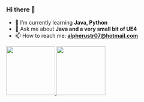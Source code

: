 ### Hi there 👋


<!--**omeralperguzel/omeralperguzel** is a ✨ _special_ ✨ repository because its `README.md` (this file) appears on your GitHub profile.

Here are some ideas to get you started:

- 🔭 I’m currently working on ...
- 👯 I’m looking to collaborate on ...
- 🤔 I’m looking for help with ...
- ⚡ Fun fact: ...
-->


- 🌱 I’m currently learning **Java, Python**
- 💬 Ask me about **Java and a very small bit of UE4**
- 📫 How to reach me: **alpherustr07@hotmail.com**



<div align="left">
  <a href="https://github.com/bratcelik">
  <img height="130em" src="https://github-readme-stats.vercel.app/api?username=omeralperguzel&langs_count=6&layout=compact&show_icons=true&theme=radical"/>
  <img height="130em" src="https://github-readme-stats.vercel.app/api/top-langs/?username=omeralperguzel&langs_count=6&layout=compact&show_icons=true&theme=radical"/>
</div>


